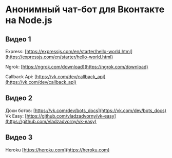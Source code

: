 # Анонимный чат-бот для Вконтакте на Node.js

## Видео 1

Express: [https://expressjs.com/en/starter/hello-world.html](https://expressjs.com/en/starter/hello-world.html)

Ngrok: [https://ngrok.com/download](https://ngrok.com/download)

Callback Api: [https://vk.com/dev/callback_api](https://vk.com/dev/callback_api)

## Видео 2

Доки ботов: [https://vk.com/dev/bots_docs](https://vk.com/dev/bots_docs)
Vk Easy: [https://github.com/vladzadvorny/vk-easy](https://github.com/vladzadvorny/vk-easy)

## Видео 3

Heroku [https://heroku.com](https://heroku.com)
